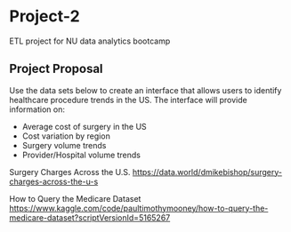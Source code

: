 # Project-2
ETL project for NU data analytics bootcamp

## Project Proposal
Use the data sets below to create an interface that allows users to identify healthcare procedure trends in the US. The interface will provide information on:

* Average cost of surgery in the US
* Cost variation by region
* Surgery volume trends
* Provider/Hospital volume trends

Surgery Charges Across the U.S.
https://data.world/dmikebishop/surgery-charges-across-the-u-s

How to Query the Medicare Dataset
https://www.kaggle.com/code/paultimothymooney/how-to-query-the-medicare-dataset?scriptVersionId=5165267
